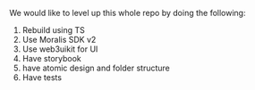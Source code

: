 We would like to level up this whole repo by doing the following:

1) Rebuild using TS
2) Use Moralis SDK v2
3) Use web3uikit for UI
4) Have storybook
5) have atomic design and folder structure
6) Have tests
